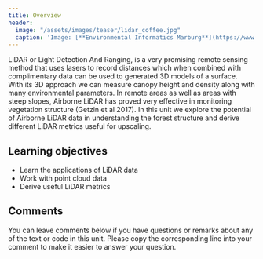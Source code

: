 ```yaml
---
title: Overview
header:
  image: "/assets/images/teaser/lidar_coffee.jpg"
  caption: 'Image: [**Environmental Informatics Marburg**](https://www.uni-marburg.de/en/fb19/disciplines/physisch/environmentalinformatics){:target="_blank"}'
---
```


LiDAR or Light Detection And Ranging, is a very promising remote sensing method that uses lasers to record distances which when combined with complimentary data can be used to generated 3D models of a surface.  
With its 3D approach we can measure canopy height and density along with many environmental parameters. 
In remote areas as well as areas with steep slopes, Airborne LiDAR has proved very effective in monitoring vegetation structure (Getzin et al 2017).
In this unit we explore the potential of Airborne LiDAR data in understanding the forest structure and derive different LiDAR metrics useful for upscaling. 

<!--more-->


## Learning objectives

* Learn the applications of LiDAR data 
* Work with point cloud data
* Derive useful LiDAR metrics

## Comments 

You can leave comments below if you have questions or remarks about any of the text or code in this unit. Please copy the corresponding line into your comment to make it easier to answer your question.

<script src="https://utteranc.es/client.js" 
        repo="GeoMOER/moer-mpg-upscaling"
        issue-term="moer-mpg-upscaling_unit04_unit04-01_overview" 
        theme="github-light" 
        crossorigin="anonymous" 
        async> 
</script> 